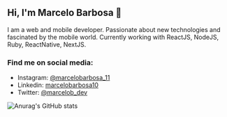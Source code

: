 ## Hi, I'm Marcelo Barbosa 👋

I am a web and mobile developer. Passionate about new technologies and fascinated by the mobile world. Currently working with ReactJS, NodeJS, Ruby, ReactNative, NextJS.

### Find me on social media:
- Instagram: <a href="https://instagram.com/marcelobarbosa_11" target="_blank">@marcelobarbosa_11</a>
- Linkedin: <a href="https://www.linkedin.com/in/marcelobarbosa10/" target="_blank">marcelobarbosa10</a>
- Twitter: <a href="https://twitter.com/marcelob_dev" target="_blank">@marcelob_dev</a>


![Anurag's GitHub stats](https://github-readme-stats.vercel.app/api?username=marcelobarbosaO&show_icons=true&theme=radical)

